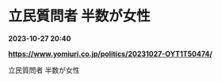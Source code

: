 # 立民質問者 半数が女性

**2023-10-27 20:40**

**https://www.yomiuri.co.jp/politics/20231027-OYT1T50474/**

立民質問者 半数が女性